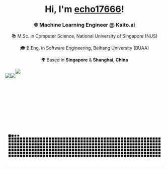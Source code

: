 <!--
![avatar](klee.jpg)|![avatar](77.jpg) | ![avatar](abd.jpg) | ![avatar](babala.jpg) | ![avatar](diluc.jpg)|![avatar](keqing.jpg)
---|---|---|---|---|---
![avatar](hutao.jpg) | ![avatar](eular.jpg)|![avatar](fox.jpg) | ![avatar](ganyu.jpg) | ![avatar](huangnv.jpg) | ![avatar](Jean.jpg)
![avatar](ayaka.jpg)|![avatar](kong.jpg) | ![avatar](mona.jpg) | ![avatar](naicha.jpg) | ![avatar](nvpu.jpg) | ![avatar](paimon.jpg)
![avatar](raiden.jpg)|![avatar](shenhe.jpg) | ![avatar](wanye.jpg) | ![avatar](wendy.jpg)| ![avatar](xiangling.jpg) | ![avatar](xiao.jpg)
![avatar](zhongli.jpg) |![avatar](xinhai.jpg) | ![avatar](yanfei.jpg) | ![avatar](ying.jpg)| ![avatar](yunjin.jpg) | ![avatar](xiaogong.jpg)
-->

<h1 align="center">Hi, I'm <a href="https://github.com/echo17666">echo17666</a>!</h1>
<div align="center">

### 🌐 Machine Learning Engineer @ Kaito.ai

📚 M.Sc. in Computer Science, National University of Singapore (NUS) 

🎓 B.Eng. in Software Engineering, Beihang University (BUAA)  

🌍 Based in **Singapore** & **Shanghai, China**

</div>
<div align="center" style="display: flex; align-items: center;">
<img height="173px" src="https://github-readme-stats-echo-a75f.vercel.app/api/top-langs/?username=echo17666&layout=compact&hide_border=true">
<img height="173px" src="https://github-readme-stats-echo-a75f.vercel.app/api?username=echo17666&hide_border=true">
<img height="200px" src="https://github-profile-summary-cards.vercel.app/api/cards/profile-details?username=echo17666&theme=vue">
</div>

<div align="center">
  
<picture>
  <source media="(prefers-color-scheme: dark)" srcset="https://raw.githubusercontent.com/echo17666/echo17666/output/github-contribution-grid-snake-dark.svg">
  <source media="(prefers-color-scheme: light)" srcset="https://raw.githubusercontent.com/echo17666/echo17666/output/github-contribution-grid-snake.svg">
  <img alt="github contribution grid snake animation" src="https://raw.githubusercontent.com/echo17666/echo17666/output/github-contribution-grid-snake.svg">
</picture>
</div>
